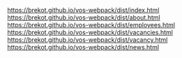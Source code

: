 <a href="https://brekot.github.io/vos-webpack/dist/index.html">https://brekot.github.io/vos-webpack/dist/index.html</a><br>
<a href="https://brekot.github.io/vos-webpack/dist/about.html">https://brekot.github.io/vos-webpack/dist/about.html</a><br>
<a href="https://brekot.github.io/vos-webpack/dist/employees.html">https://brekot.github.io/vos-webpack/dist/employees.html</a><br>
<a href="https://brekot.github.io/vos-webpack/dist/vacancies.html">https://brekot.github.io/vos-webpack/dist/vacancies.html</a><br>
<a href="https://brekot.github.io/vos-webpack/dist/vacancy.html">https://brekot.github.io/vos-webpack/dist/vacancy.html</a><br>
<a href="https://brekot.github.io/vos-webpack/dist/news.html">https://brekot.github.io/vos-webpack/dist/news.html</a>
